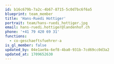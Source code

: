 ```yaml
---
id: b16c679b-7a2c-4b67-8715-5c0d7bc6f6a5
blueprint: team_member
title: 'Hans-Ruedi Hottiger'
portrait: team/hans-ruedi_hottiger.jpg
email: hans-ruedi.hottiger@landenhof.ch
phone: '+41 79 420 69 31'
functions:
  - co-geschaeftsfuehrer-a
is_gl_member: false
updated_by: 04e1ae9a-6ef8-4ba0-931b-7cd69cc0d3a2
updated_at: 1709652630
---
```

